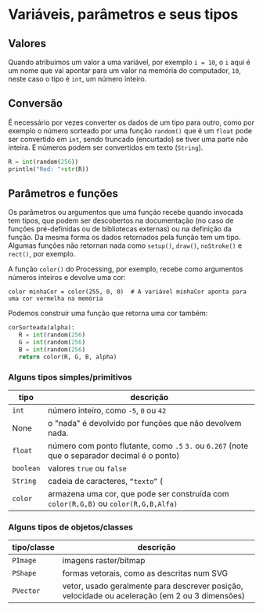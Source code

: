 
# Variáveis, parâmetros e seus tipos

## Valores

Quando atribuimos um valor a uma variável, por exemplo `i = 10`, o `i` aqui é um nome que vai apontar para um valor na memória do computador, `10`,  neste caso o tipo é `int`, um número inteiro.  

## Conversão

É necessário por vezes converter os dados de um tipo para outro, como por exemplo o número sorteado por uma função `random()` que é um `float` pode ser convertido em `int`, sendo truncado (encurtado) se tiver uma parte não inteira. E números podem ser convertidos em texto (`String`).

```python
R = int(random(256))
println("Red: "+str(R))
```

## Parâmetros e funções

Os parâmetros ou argumentos que uma função recebe quando invocada tem tipos, que podem ser descobertos na documentação (no caso de funções pré-definidas ou de bibliotecas externas) ou na definição da função. Da mesma forma os dados retornados pela função tem um tipo. Algumas funções não retornan nada como `setup()`, `draw()`, `noStroke()` e `rect()`, por exemplo.

A função `color()` do Processing, por exemplo, recebe como argumentos números inteiros e devolve uma cor:

`color minhaCor = color(255, 0, 0)  # A variável minhaCor aponta para uma cor vermelha na memória`

Podemos construir uma função que retorna uma cor também:

```python
corSorteada(alpha):
   R = int(random(256)
   G = int(random(256)
   B = int(random(256)
   return color(R, G, B, alpha)
```

### Alguns tipos simples/primitivos

| tipo | descrição |
| --- | --- |
|`int`  |  número inteiro, como `-5`, `0` ou `42`|
| None | o "nada" é devolvido por funções que não devolvem nada.
| `float`  | número com ponto flutante, como `.5` `3.` ou `6.267` (note que o separador decimal é o ponto)|
| `boolean` |  valores `true` ou `false`|
| `String`  | cadeia de caracteres, `“texto”` (
| `color`  |  armazena uma cor, que pode ser construída com `color(R,G,B)` ou `color(R,G,B,Alfa)`|


### Alguns tipos de objetos/classes 

| tipo/classe | descrição |
| --- | --- |
| `PImage` | imagens raster/bitmap
| `PShape` | formas vetorais, como as descritas num SVG
| `PVector` | vetor, usado geralmente para descrever posição, velocidade ou aceleração (em 2 ou 3 dimensões) |
